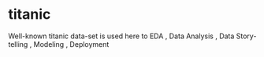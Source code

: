 # titanic
Well-known titanic data-set is used here to EDA , Data Analysis , Data Story-telling , Modeling , Deployment 
